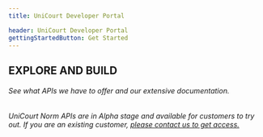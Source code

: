 ```yaml
---
title: UniCourt Developer Portal

header: UniCourt Developer Portal
gettingStartedButton: Get Started
---
```


## EXPLORE AND BUILD
        
###### See what APIs we have to offer and our extensive documentation. 

###### UniCourt Norm APIs are in Alpha stage and available for customers to try out. If you are an existing customer, [please contact us to get access.](https://unicourt.com/contact-us)